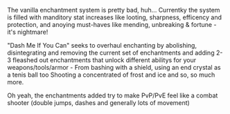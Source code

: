 The vanilla enchantment system is pretty bad, huh... 
Currentky the system is filled with manditory stat increases like looting, sharpness, efficency and protection, and anoying must-haves like mending, unbreaking & fortune - it's nightmare!

"Dash Me If You Can" seeks to overhaul enchanting by abolishing, disintegrating and removing the current set of enchantments and adding 2-3 fleashed out enchantments that unlock different abilitys for your weapons/tools/armor - From bashing with a shield, using an end crystal as a tenis ball too Shooting a concentrated of frost and ice and so, so much more.

Oh yeah, the enchantments added try to make PvP/PvE feel like a combat shooter (double jumps, dashes and generally lots of movement)
